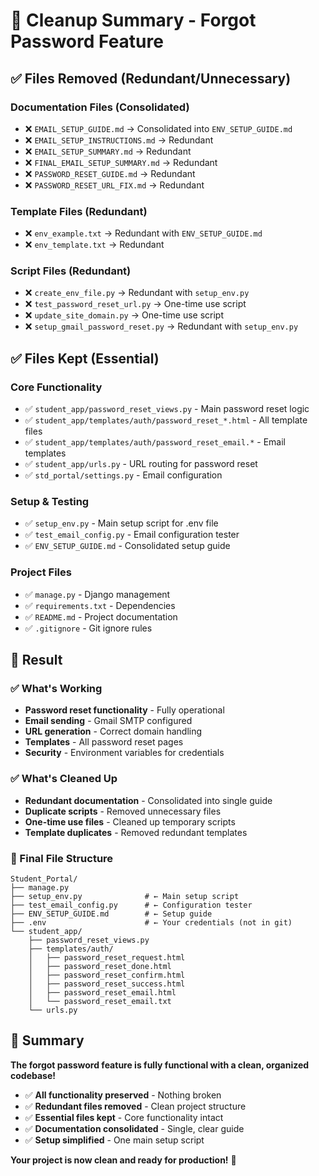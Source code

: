 # 🧹 Cleanup Summary - Forgot Password Feature

## ✅ Files Removed (Redundant/Unnecessary)

### Documentation Files (Consolidated)
- ❌ `EMAIL_SETUP_GUIDE.md` → Consolidated into `ENV_SETUP_GUIDE.md`
- ❌ `EMAIL_SETUP_INSTRUCTIONS.md` → Redundant
- ❌ `EMAIL_SETUP_SUMMARY.md` → Redundant
- ❌ `FINAL_EMAIL_SETUP_SUMMARY.md` → Redundant
- ❌ `PASSWORD_RESET_GUIDE.md` → Redundant
- ❌ `PASSWORD_RESET_URL_FIX.md` → Redundant

### Template Files (Redundant)
- ❌ `env_example.txt` → Redundant with `ENV_SETUP_GUIDE.md`
- ❌ `env_template.txt` → Redundant

### Script Files (Redundant)
- ❌ `create_env_file.py` → Redundant with `setup_env.py`
- ❌ `test_password_reset_url.py` → One-time use script
- ❌ `update_site_domain.py` → One-time use script
- ❌ `setup_gmail_password_reset.py` → Redundant with `setup_env.py`

## ✅ Files Kept (Essential)

### Core Functionality
- ✅ `student_app/password_reset_views.py` - Main password reset logic
- ✅ `student_app/templates/auth/password_reset_*.html` - All template files
- ✅ `student_app/templates/auth/password_reset_email.*` - Email templates
- ✅ `student_app/urls.py` - URL routing for password reset
- ✅ `std_portal/settings.py` - Email configuration

### Setup & Testing
- ✅ `setup_env.py` - Main setup script for .env file
- ✅ `test_email_config.py` - Email configuration tester
- ✅ `ENV_SETUP_GUIDE.md` - Consolidated setup guide

### Project Files
- ✅ `manage.py` - Django management
- ✅ `requirements.txt` - Dependencies
- ✅ `README.md` - Project documentation
- ✅ `.gitignore` - Git ignore rules

## 🎯 Result

### ✅ What's Working
- **Password reset functionality** - Fully operational
- **Email sending** - Gmail SMTP configured
- **URL generation** - Correct domain handling
- **Templates** - All password reset pages
- **Security** - Environment variables for credentials

### ✅ What's Cleaned Up
- **Redundant documentation** - Consolidated into single guide
- **Duplicate scripts** - Removed unnecessary files
- **One-time use files** - Cleaned up temporary scripts
- **Template duplicates** - Removed redundant templates

### 📁 Final File Structure
```
Student_Portal/
├── manage.py
├── setup_env.py              # ← Main setup script
├── test_email_config.py      # ← Configuration tester
├── ENV_SETUP_GUIDE.md        # ← Setup guide
├── .env                      # ← Your credentials (not in git)
└── student_app/
    ├── password_reset_views.py
    ├── templates/auth/
    │   ├── password_reset_request.html
    │   ├── password_reset_done.html
    │   ├── password_reset_confirm.html
    │   ├── password_reset_success.html
    │   ├── password_reset_email.html
    │   └── password_reset_email.txt
    └── urls.py
```

## 🎉 Summary

**The forgot password feature is fully functional with a clean, organized codebase!**

- ✅ **All functionality preserved** - Nothing broken
- ✅ **Redundant files removed** - Clean project structure
- ✅ **Essential files kept** - Core functionality intact
- ✅ **Documentation consolidated** - Single, clear guide
- ✅ **Setup simplified** - One main setup script

**Your project is now clean and ready for production!** 🚀

